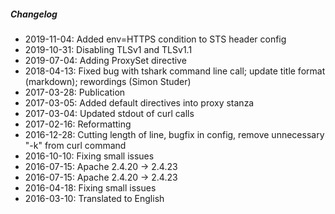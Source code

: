 ##### Changelog

* 2019-11-04: Added env=HTTPS condition to STS header config
* 2019-10-31: Disabling TLSv1 and TLSv1.1
* 2019-07-04: Adding ProxySet directive
* 2018-04-13: Fixed bug with tshark command line call; update title format (markdown); rewordings (Simon Studer)
* 2017-03-28: Publication
* 2017-03-05: Added default directives into proxy stanza
* 2017-03-04: Updated stdout of curl calls
* 2017-02-16: Reformatting
* 2016-12-28: Cutting length of line, bugfix in config, remove unnecessary "-k" from curl command
* 2016-10-10: Fixing small issues
* 2016-07-15: Apache 2.4.20 -> 2.4.23
* 2016-07-15: Apache 2.4.20 -> 2.4.23
* 2016-04-18: Fixing small issues
* 2016-03-10: Translated to English

